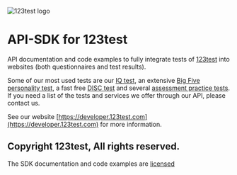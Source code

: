 ![123test logo](https://cdn.123test.com/gedeeld/vertalingen/beeld/123test_logo_en-us.png)

# API-SDK for 123test

API documentation and code examples to fully integrate tests of [123test](https://www.123test.com/) into websites (both questionnaires and test results).

Some of our most used tests are our [IQ test](https://www.123test.com/iq-test/), an extensive [Big Five personality test](https://www.123test.com/personality-test/), a fast free [DISC test](https://www.123test.com/disc-personality-test/) and several [assessment practice tests](https://www.123test.com/iq-tests/). If you need a list of the tests and services we offer through our API, please contact us.


See our website [https://developer.123test.com](https://developer.123test.com) for more information.

## Copyright 123test, All rights reserved.

The SDK documentation and code examples are [licensed](LICENSE.md)
